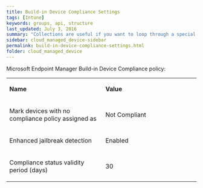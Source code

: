 ```yaml
---
title: Build-in Device Compliance Settings
tags: [Intune]
keywords: groups, api, structure
last_updated: July 3, 2016
summary: "Collections are useful if you want to loop through a special folder of pages that you make available in a content API. You could also use collections if you have a set of articles that you want to treat differently from the other content, with a different layout or format."
sidebar: cloud_managed_device-sidebar
permalink: build-in-device-compliance-settings.html
folder: cloud_managed_device
---
```


Microsoft Endpoint Manager Build-in Device Compliance policy:

<table data-layout="default" data-local-id="b3a4a95c-a91c-445f-a60f-99791e601329" class="confluenceTable"><colgroup><col style="width: 340.0px;"><col style="width: 340.0px;"></colgroup><tbody><tr><td data-highlight-colour="#4f81bd" class="confluenceTd"><p><strong>Name</strong></p></td><td data-highlight-colour="#4f81bd" class="confluenceTd"><p><strong>Value</strong></p></td></tr><tr><td data-highlight-colour="#d3dfee" class="confluenceTd"><p>Mark devices with no compliance policy assigned as</p></td><td data-highlight-colour="#d3dfee" class="confluenceTd"><p>Not Compliant</p></td></tr><tr><td data-highlight-colour="#d3dfee" class="confluenceTd"><p>Enhanced jailbreak detection</p></td><td data-highlight-colour="#d3dfee" class="confluenceTd"><p>Enabled</p></td></tr><tr><td data-highlight-colour="#d3dfee" class="confluenceTd"><p>Compliance status validity period (days)</p></td><td data-highlight-colour="#d3dfee" class="confluenceTd"><p>30</p></td></tr></tbody></table>